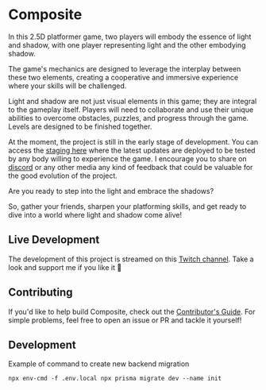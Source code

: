 # Composite

In this 2.5D platformer game, two players will embody the essence of light and shadow, with one player representing light and the other embodying shadow.

The game's mechanics are designed to leverage the interplay between these two elements, creating a cooperative and immersive experience where your skills will be challenged.

Light and shadow are not just visual elements in this game; they are integral to the gameplay itself. Players will need to collaborate and use their unique abilities to overcome obstacles, puzzles, and progress through the game. Levels are designed to be finished together.

At the moment, the project is still in the early stage of development. You can access the [staging here](https://staging.compositethegame.com/) where the latest updates are deployed to be tested by any body willing to experience the game. I encourage you to share on [discord](https://discord.gg/735Nvhh7) or any other media any kind of feedback that could be valuable for the good evolution of the project.

Are you ready to step into the light and embrace the shadows?

So, gather your friends, sharpen your platforming skills, and get ready to dive into a world where light and shadow come alive!

## Live Development

The development of this project is streamed on this [Twitch channel](https://www.twitch.tv/elboursico). Take a look and support me if you like it 🙏

## Contributing

If you'd like to help build Composite, check out the [Contributor's Guide](https://github.com/benjaminbours/Composite/blob/master/CONTRIBUTING.md). For simple problems, feel free to open an issue or PR and tackle it yourself!

<!-- For more complex architecture decisions and experimental mad science, please open an RFC (Request For Comments) so we can brainstorm together effectively! -->

## Development

Example of command to create new backend migration

`npx env-cmd -f .env.local npx prisma migrate dev --name init`
